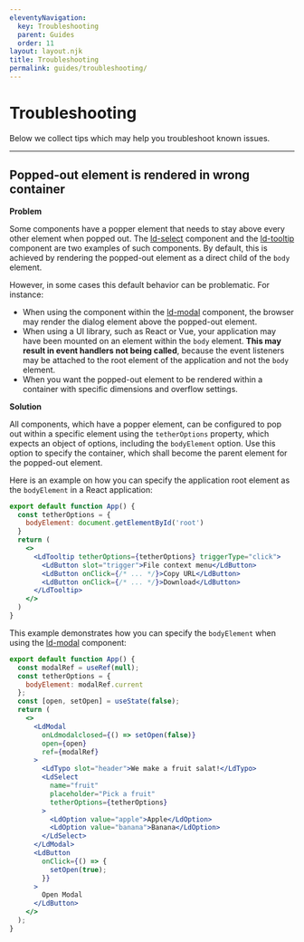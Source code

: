 ```yaml
---
eleventyNavigation:
  key: Troubleshooting
  parent: Guides
  order: 11
layout: layout.njk
title: Troubleshooting
permalink: guides/troubleshooting/
---
```


# Troubleshooting

Below we collect tips which may help you troubleshoot known issues.

---

## Popped-out element is rendered in wrong container

**Problem**

Some components have a popper element that needs to stay above every other element when popped out. The [ld-select](components/ld-select/) component and the [ld-tooltip](components/ld-tooltip/) component are two examples of such components. By default, this is achieved by rendering the popped-out element as a direct child of the `body` element.

However, in some cases this default behavior can be problematic. For instance:
- When using the component within the [ld-modal](components/ld-modal/) component, the browser may render the dialog element above the popped-out element.
- When using a UI library, such as React or Vue, your application may have been mounted on an element within the `body` element. __This may result in event handlers not being called__, because the event listeners may be attached to the root element of the application and not the `body` element.
- When you want the popped-out element to be rendered within a container with specific dimensions and overflow settings.

**Solution**

All components, which have a popper element, can be configured to pop out within a specific element using the `tetherOptions` property, which expects an object of options, including the `bodyElement` option. Use this option to specify the container, which shall become the parent element for the popped-out element. 

Here is an example on how you can specify the application root element as the `bodyElement` in a React application:

```jsx
export default function App() {
  const tetherOptions = {
    bodyElement: document.getElementById('root')
  }
  return (
    <>
      <LdTooltip tetherOptions={tetherOptions} triggerType="click">
        <LdButton slot="trigger">File context menu</LdButton>
        <LdButton onClick={/* ... */}>Copy URL</LdButton>
        <LdButton onClick={/* ... */}>Download</LdButton>
      </LdTooltip>
    </>
  )
}
```

This example demonstrates how you can specify the `bodyElement` when using the [ld-modal](components/ld-modal/) component:

```jsx
export default function App() {
  const modalRef = useRef(null);
  const tetherOptions = {
    bodyElement: modalRef.current
  };
  const [open, setOpen] = useState(false);
  return (
    <>
      <LdModal
        onLdmodalclosed={() => setOpen(false)}
        open={open}
        ref={modalRef}
      >
        <LdTypo slot="header">We make a fruit salat!</LdTypo>
        <LdSelect
          name="fruit"
          placeholder="Pick a fruit"
          tetherOptions={tetherOptions}
        >
          <LdOption value="apple">Apple</LdOption>
          <LdOption value="banana">Banana</LdOption>
        </LdSelect>
      </LdModal>
      <LdButton
        onClick={() => {
          setOpen(true);
        }}
      >
        Open Modal
      </LdButton>
    </>
  );
}
```

<docs-page-nav prev-href="guides/sandbox-applications/" next-title="FAQ" next-href="guides/faq/"></docs-page-nav>
